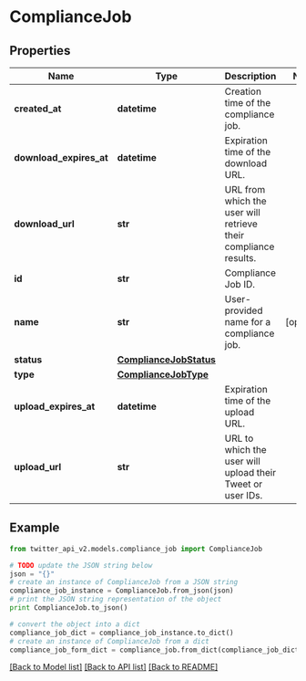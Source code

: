 # ComplianceJob


## Properties
Name | Type | Description | Notes
------------ | ------------- | ------------- | -------------
**created_at** | **datetime** | Creation time of the compliance job. | 
**download_expires_at** | **datetime** | Expiration time of the download URL. | 
**download_url** | **str** | URL from which the user will retrieve their compliance results. | 
**id** | **str** | Compliance Job ID. | 
**name** | **str** | User-provided name for a compliance job. | [optional] 
**status** | [**ComplianceJobStatus**](ComplianceJobStatus.md) |  | 
**type** | [**ComplianceJobType**](ComplianceJobType.md) |  | 
**upload_expires_at** | **datetime** | Expiration time of the upload URL. | 
**upload_url** | **str** | URL to which the user will upload their Tweet or user IDs. | 

## Example

```python
from twitter_api_v2.models.compliance_job import ComplianceJob

# TODO update the JSON string below
json = "{}"
# create an instance of ComplianceJob from a JSON string
compliance_job_instance = ComplianceJob.from_json(json)
# print the JSON string representation of the object
print ComplianceJob.to_json()

# convert the object into a dict
compliance_job_dict = compliance_job_instance.to_dict()
# create an instance of ComplianceJob from a dict
compliance_job_form_dict = compliance_job.from_dict(compliance_job_dict)
```
[[Back to Model list]](../README.md#documentation-for-models) [[Back to API list]](../README.md#documentation-for-api-endpoints) [[Back to README]](../README.md)



